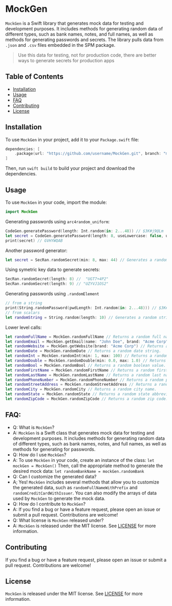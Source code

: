 # MockGen

`MockGen` is a Swift library that generates mock data for testing and development purposes. It includes methods for generating random data of different types, such as bank names, notes, and full names, as well as methods for generating passwords and secrets. The library pulls data from `.json` and `.csv` files embedded in the SPM package.

> Use this data for testing, not for production code, there are better ways to generate secrets for production apps

## Table of Contents

- [Installation](#installation)
- [Usage](#usage)
- [FAQ](#FAQ)
- [Contributing](#contributing)
- [License](#license)

## Installation

To use `MockGen` in your project, add it to your `Package.swift` file:

```swift
dependencies: [
    .package(url: "https://github.com/username/MockGen.git", branch: "main")
]
```

Then, run `swift build` to build your project and download the dependencies.

## Usage

To use `MockGen` in your code, import the module:

```swift
import MockGen
```

Generating passwords using `arc4random_uniform`:

```swift
CodeGen.generatePassword(length: Int.random(in: 2...48)) // $3K#j9@Lm
let secret = CodeGen.generatePassword(length: 8, useLowercase: false, useNumbers: false, useSpecialChars: false) //
print(secret) // GVHYWQAB
```

Another password generator:

```swift
let secret = SecRan.randomSecret(min: 8, max: 44) // Generates a random secret string between 8 and 44 characters in length.
```

Using symetric key data to generate secrets:

```swift
SecRan.randomSecret(length: 8) //  "UGT7+4P2"
SecRan.randomSecret(length: 9) // "UZYVJ1OS2"
```

Generating passwords using `.randomElement` 

```swift
// from a string 
print(String.randomPassword(pwdLength: Int.random(in: 2...48))) // $3K#j9@Lm
// from scalars
let randomString = String.random(length: 10) // Generates a random string of length 10. aB48xhKk2Yc
```

Lower level calls:

```swift
let randomFullName = MockGen.randomFullName // Returns a random full name.
let randomEmail = MockGen.getEmail(name: "John Doe", brand: "Acme Corp") // Returns a random email address with the specified name and brand.
let randomWebsite = MockGen.getWebsite(brand: "Acme Corp") // Returns a random website URL with the specified brand.
let randomDate = MockGen.randomDate // Returns a random date string.
let randomInt = MockGen.randomInt(min: 1, max: 100) // Returns a random integer between the specified minimum and maximum values.
let randomDouble = MockGen.randomDouble(min: 0.0, max: 1.0) // Returns a random double between the specified minimum and maximum values.
let randomBool = MockGen.randomBool // Returns a random boolean value.
let randomFirstName = MockGen.randomFirstName // Returns a random first name.
let randomLastName = MockGen.randomLastName // Returns a random last name.
let randomPhoneNumber = MockGen.randomPhoneNumber // Returns a random phone number.
let randomStreetAddress = MockGen.randomStreetAddress // Returns a random street address.
let randomCity = MockGen.randomCity // Returns a random city name.
let randomState = MockGen.randomState // Returns a random state abbreviation.
let randomZipCode = MockGen.randomZipCode // Returns a random zip code.
```

## FAQ:

- Q: What is `MockGen`?
- A: `MockGen` is a Swift class that generates mock data for testing and development purposes. It includes methods for generating random data of different types, such as bank names, notes, and full names, as well as methods for generating for passwords.
- Q: How do I use `MockGen`?
- A: To use `MockGen` in your code, create an instance of the class: `let mockGen = MockGen()` Then, call the appropriate method to generate the desired mock data: `let randomBankName = mockGen.randomBank`
- Q: Can I customize the generated data?
- A; Yes! `MockGen` includes several methods that allow you to customize the generated data, such as `randomFullNameWithPrefix` and `randomCreditCardWithIssuer`. You can also modify the arrays of data used by `MockGen` to generate the mock data.
- Q: How do I contribute to `MockGen`?
- A: If you find a bug or have a feature request, please open an issue or submit a pull request. Contributions are welcome!
- Q: What license is `MockGen` released under?
- A: `MockGen` is released under the MIT license. See [LICENSE](LICENSE) for more information.

## Contributing

If you find a bug or have a feature request, please open an issue or submit a pull request. Contributions are welcome!

## License

`MockGen` is released under the MIT license. See [LICENSE](LICENSE) for more information.